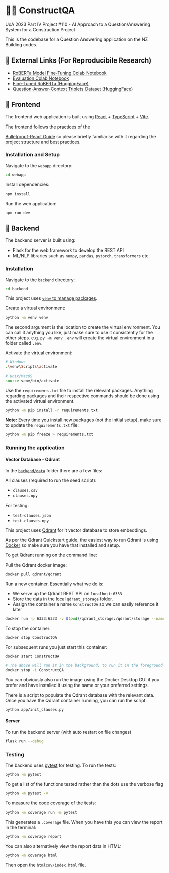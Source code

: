 # 👷‍♂️ ConstructQA

UoA 2023 Part IV Project #110 - AI Approach to a Question/Answering System for a Construction Project

This is the codebase for a Question Answering application on the NZ Building codes.

## 🔗 External Links (For Reproducibile Research)

- [RoBERTa Model Fine-Tuning Colab Notebook](https://colab.research.google.com/drive/14La9vveZ5HK-XdWC8YG2TNEA2YzkScG-?usp=sharing)
- [Evaluation Colab Notebook](https://colab.research.google.com/drive/1e3oqCxQ2TRmZ8WPaJ5yuYGl-2Q6d_BHf?usp=sharing)
- [Fine-Tuned RoBERTa (HuggingFace)](https://huggingface.co/Dean0HuggingFace/tinyroberta-squad2-nz-building-codes)
- [Question-Answer-Context Triplets Dataset (HuggingFace)](https://huggingface.co/datasets/Dean0HuggingFace/nz-building-code)

## 🎨 Frontend

The frontend web application is built using
[React](https://react.dev/) +
[TypeScript](https://www.typescriptlang.org/docs/handbook/react.html) +
[Vite](https://vitejs.dev/).

The frontend follows the practices of the

[Bulletproof-React Guide](https://github.com/alan2207/bulletproof-react/tree/master)
so please briefly familiarise with it regarding the project structure and best practices.

### Installation and Setup

Navigate to the `webapp` directory:

```bash
cd webapp
```

Install dependencies:

```bash
npm install
```

Run the web application:

```bash
npm run dev
```

## 🔢 Backend

The backend server is built using:

- Flask for the web framework to develop the REST API
- ML/NLP libraries such as `numpy`, `pandas`, `pytorch`, `transformers` etc.

### Installation

Navigate to the `backend` directory:

```bash
cd backend
```

This project uses [`venv` to manage packages](https://packaging.python.org/en/latest/guides/installing-using-pip-and-virtual-environments/#creating-a-virtual-environment).

Create a virtual environment:

```bash
python -m venv venv
```

The second argument is the location to create the virtual environment. You can call it anything you like, just make sure
to use it consistently for the other steps. e.g. `py -m venv .env` will create the virtual environment in a folder called `.env`.

Activate the virtual environment:

```bash
# Windows
.\venv\Scripts\activate

# Unix/MacOS
source venv/bin/activate
```

Use the `requirements.txt` file to install the relevant packages. Anything regarding packages and their respective commands  should be done using the activated virtual environment.

```bash
python -m pip install -r requirements.txt
```

**Note:** Every time you install new packages (not the initial setup), make sure to update the `requirements.txt` file:

```bash
python -m pip freeze > requirements.txt
```

### Running the application

#### Vector Database - Qdrant

In the [`backend/data`](./backend/data) folder there are a few files:

All clauses (required to run the seed script):

- `clauses.csv`
- `clauses.npy`

For testing:

- `test-clauses.json`
- `test-clauses.npy`


This project uses [Qdrant](https://qdrant.tech/) for it vector database to store embeddings.

As per the Qdrant Quickstart guide, the easiest way to run Qdrant is using
[Docker](https://docs.docker.com/get-docker/) so make sure you have that installed and setup.

To get Qdrant running on the command line:

Pull the Qdrant docker image:

```bash
docker pull qdrant/qdrant
```

Run a new container. Essentially what we do is:

- We serve up the Qdrant REST API on `localhost:6333`
- Store the data in the local `qdrant_storage` folder.
- Assign the container a name `ConstructQA` so we can easily reference it later
  
```bash
docker run -p 6333:6333 -v $(pwd)/qdrant_storage:/qdrant/storage --name ConstructQA qdrant/qdrant
```

To stop the container:

```bash
docker stop ConstructQA
```

For subsequent runs you just start this container:

```bash
docker start ConstructQA

# The above will run it in the background, to run it in the foreground use the interactive flag
docker stop -i ConstructQA
```

You can obviously also run the image using the Docker Desktop GUI if you prefer and have installed it using the same or your preferred settings.

There is a script to populate the Qdrant database with the relevant data. Once
you have the Qdrant container running, you can run the script:

```bash
python app/init_clauses.py
```

#### Server

To run the backend server (with auto restart on file changes)

```bash
flask run --debug
```

### Testing

The backend uses [pytest](https://docs.pytest.org) for testing. To run the tests:

```bash
python -m pytest
```

To get a list of the functions tested rather than the dots use the verbose flag

```bash
python -m pytest -v
```

To measure the code coverage of the tests:

```bash
python -m coverage run -m pytest
```

This generates a `.coverage` file. When you have this you can view the report in the terminal:

```bash
python -m coverage report
```

You can also alternatively view the report data in HTML:

```bash
python -m coverage html
```

Then open the `htmlcov/index.html` file.
